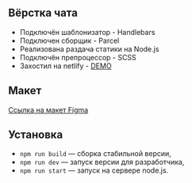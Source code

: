 ## Вёрстка чата

- Подключён шаблонизатор - Handlebars
- Подключен сборщик - Parcel
- Реализована раздача статики на Node.js
- Подключён препроцессор - SCSS
- Захостил на netlify - [DEMO](https://spiffy-kheer-564f95.netlify.app/)

## Макет

[Ссылка на макет Figma](https://www.figma.com/file/24EUnEHGEDNLdOcxg7ULwV/Chat?node-id=1%3A103)

## Установка

- `npm run build` — сборка стабильной версии,
- `npm run dev` — запуск версии для разработчика,
- `npm run start` — запуск на сервере node.js.

